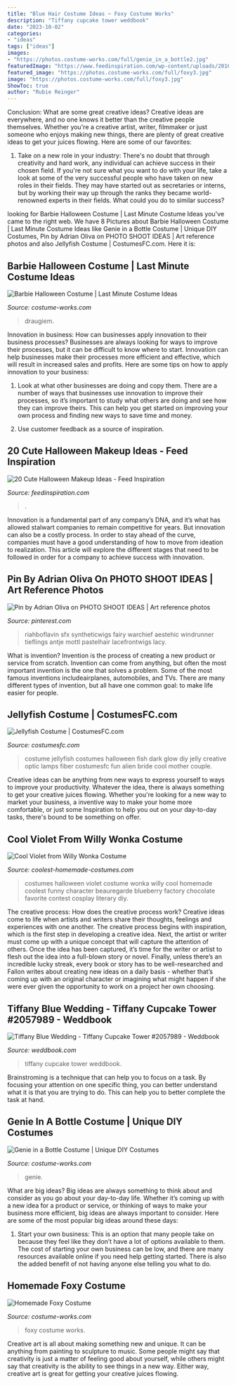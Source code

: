 ```yaml
---
title: "Blue Hair Costume Ideas ~ Foxy Costume Works"
description: "Tiffany cupcake tower weddbook"
date: "2023-10-02"
categories:
- "ideas"
tags: ["ideas"]
images:
- "https://photos.costume-works.com/full/genie_in_a_bottle2.jpg"
featuredImage: "https://www.feedinspiration.com/wp-content/uploads/2016/09/Cute-Halloween-Eye-Makeup-Idea.jpg"
featured_image: "https://photos.costume-works.com/full/foxy3.jpg"
image: "https://photos.costume-works.com/full/foxy3.jpg"
ShowToc: true
author: "Rubie Reinger"
---
```



Conclusion: What are some great creative ideas?
Creative ideas are everywhere, and no one knows it better than the creative people themselves. Whether you're a creative artist, writer, filmmaker or just someone who enjoys making new things, there are plenty of great creative ideas to get your juices flowing. Here are some of our favorites: 
1. Take on a new role in your industry: There's no doubt that through creativity and hard work, any individual can achieve success in their chosen field. If you're not sure what you want to do with your life, take a look at some of the very successful people who have taken on new roles in their fields. They may have started out as secretaries or interns, but by working their way up through the ranks they became world-renowned experts in their fields. What could you do to similar success? 


	

		
looking for Barbie Halloween Costume | Last Minute Costume Ideas you've came to the right web. We have 8 Pictures about Barbie Halloween Costume | Last Minute Costume Ideas like Genie in a Bottle Costume | Unique DIY Costumes, Pin by Adrian Oliva on PHOTO SHOOT IDEAS | Art reference photos and also Jellyfish Costume | CostumesFC.com. Here it is:
		
    
## Barbie Halloween Costume | Last Minute Costume Ideas

<img loading=lazy src="https://photos.costume-works.com/full/barbie1.jpg" onerror="this.onerror=null;this.src='https://tse3.mm.bing.net/th?id=OIP.Ynby2qE4SxfSrPY34WOJtAHaNX&amp;pid=15.1';" alt="Barbie Halloween Costume | Last Minute Costume Ideas">

_Source: costume-works.com_

>draugiem. 

	

Innovation in business: How can businesses apply innovation to their business processes?
Businesses are always looking for ways to improve their processes, but it can be difficult to know where to start. Innovation can help businesses make their processes more efficient and effective, which will result in increased sales and profits. Here are some tips on how to apply innovation to your business: 
1. Look at what other businesses are doing and copy them. There are a number of ways that businesses use innovation to improve their processes, so it’s important to study what others are doing and see how they can improve theirs. This can help you get started on improving your own process and finding new ways to save time and money. 

2. Use customer feedback as a source of inspiration.

    
## 20 Cute Halloween Makeup Ideas - Feed Inspiration

<img loading=lazy src="https://www.feedinspiration.com/wp-content/uploads/2016/09/Cute-Halloween-Eye-Makeup-Idea.jpg" onerror="this.onerror=null;this.src='https://tse1.mm.bing.net/th?id=OIP.IQf3V8obcJJirLfvAaidwwAAAA&amp;pid=15.1';" alt="20 Cute Halloween Makeup Ideas - Feed Inspiration">

_Source: feedinspiration.com_

>. 

	

Innovation is a fundamental part of any company’s DNA, and it’s what has allowed stalwart companies to remain competitive for years. But innovation can also be a costly process. In order to stay ahead of the curve, companies must have a good understanding of how to move from ideation to realization. This article will explore the different stages that need to be followed in order for a company to achieve success with innovation.

    
## Pin By Adrian Oliva On PHOTO SHOOT IDEAS | Art Reference Photos

<img loading=lazy src="https://i.pinimg.com/736x/57/07/66/570766c6f25d8d694ed377fe6f71b64a.jpg" onerror="this.onerror=null;this.src='https://tse4.mm.bing.net/th?id=OIP.o9bVl0KN5NR388r97bUtcQHaKX&amp;pid=15.1';" alt="Pin by Adrian Oliva on PHOTO SHOOT IDEAS | Art reference photos">

_Source: pinterest.com_

>riahboflavin sfx syntheticwigs fairy warchief aestehic windrunner tieflings antje mottl pastelhair lacefrontwigs lacy. 

	

What is invention?
Invention is the process of creating a new product or service from scratch. Invention can come from anything, but often the most important invention is the one that solves a problem. Some of the most famous inventions includeairplanes, automobiles, and TVs. There are many different types of invention, but all have one common goal: to make life easier for people.

    
## Jellyfish Costume | CostumesFC.com

<img loading=lazy src="https://www.costumesfc.com/wp-content/uploads/2015/08/Jellyfish-Costume.jpg" onerror="this.onerror=null;this.src='https://tse2.mm.bing.net/th?id=OIP.M3p3_kez2tM6ZvSYGLaKagHaJ4&amp;pid=15.1';" alt="Jellyfish Costume | CostumesFC.com">

_Source: costumesfc.com_

>costume jellyfish costumes halloween fish dark glow diy jelly creative optic lamps fiber costumesfc fun alien bride cool mother couple. 

	

Creative ideas can be anything from new ways to express yourself to ways to improve your productivity. Whatever the idea, there is always something to get your creative juices flowing. Whether you're looking for a new way to market your business, a inventive way to make your home more comfortable, or just some Inspiration to help you out on your day-to-day tasks, there's bound to be something on offer.

    
## Cool Violet From Willy Wonka Costume

<img loading=lazy src="https://www.coolest-homemade-costumes.com/files/2014/10/violet-1-288x480.jpg" onerror="this.onerror=null;this.src='https://tse1.mm.bing.net/th?id=OIP.R71zaMvKbfLXwOLVA2YCwAHaMW&amp;pid=15.1';" alt="Cool Violet from Willy Wonka Costume">

_Source: coolest-homemade-costumes.com_

>costumes halloween violet costume wonka willy cool homemade coolest funny character beauregarde blueberry factory chocolate favorite contest cosplay literary diy. 

	

The creative process: How does the creative process work?
Creative ideas come to life when artists and writers share their thoughts, feelings and experiences with one another. The creative process begins with inspiration, which is the first step in developing a creative idea. Next, the artist or writer must come up with a unique concept that will capture the attention of others. Once the idea has been captured, it’s time for the writer or artist to flesh out the idea into a full-blown story or novel. Finally, unless there’s an incredible lucky streak, every book or story has to be well-researched and Fallon writes about creating new ideas on a daily basis - whether that’s coming up with an original character or imagining what might happen if she were ever given the opportunity to work on a project her own choosing.

    
## Tiffany Blue Wedding - Tiffany Cupcake Tower #2057989 - Weddbook

<img loading=lazy src="http://s3.weddbook.me/t1/2/0/5/2057989/tiffany-cupcake-tower-tiffany-blue-pinterest.jpg" onerror="this.onerror=null;this.src='https://tse2.mm.bing.net/th?id=OIP.dBFk3wOwR32ljReCFTdCGwHaJ3&amp;pid=15.1';" alt="Tiffany Blue Wedding - Tiffany Cupcake Tower #2057989 - Weddbook">

_Source: weddbook.com_

>tiffany cupcake tower weddbook. 

	

Brainstroming is a technique that can help you to focus on a task. By focusing your attention on one specific thing, you can better understand what it is that you are trying to do. This can help you to better complete the task at hand.

    
## Genie In A Bottle Costume | Unique DIY Costumes

<img loading=lazy src="https://photos.costume-works.com/full/genie_in_a_bottle2.jpg" onerror="this.onerror=null;this.src='https://tse4.mm.bing.net/th?id=OIP.T2NxNmecWpdJNWrt2-VyiwHaMs&amp;pid=15.1';" alt="Genie in a Bottle Costume | Unique DIY Costumes">

_Source: costume-works.com_

>genie. 

	

What are big ideas?
Big ideas are always something to think about and consider as you go about your day-to-day life. Whether it’s coming up with a new idea for a product or service, or thinking of ways to make your business more efficient, big ideas are always important to consider. Here are some of the most popular big ideas around these days:
1. Start your own business: This is an option that many people take on because they feel like they don’t have a lot of options available to them. The cost of starting your own business can be low, and there are many resources available online if you need help getting started. There is also the added benefit of not having anyone else telling you what to do.


    
## Homemade Foxy Costume

<img loading=lazy src="https://photos.costume-works.com/full/foxy3.jpg" onerror="this.onerror=null;this.src='https://tse1.mm.bing.net/th?id=OIP.9o3_x2atLPZ7ubS_ugmoFAHaJ3&amp;pid=15.1';" alt="Homemade Foxy Costume">

_Source: costume-works.com_

>foxy costume works. 

	

Creative art is all about making something new and unique. It can be anything from painting to sculpture to music. Some people might say that creativity is just a matter of feeling good about yourself, while others might say that creativity is the ability to see things in a new way. Either way, creative art is great for getting your creative juices flowing.

